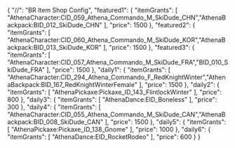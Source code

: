{
  "//": "BR Item Shop Config",
  "featured1": {
    "itemGrants": [
      "AthenaCharacter:CID_059_Athena_Commando_M_SkiDude_CHN","AthenaBackpack:BID_012_SkiDude_CHN"
    ],
    "price": 1500
  },
  "featured2": {
    "itemGrants": [
      "AthenaCharacter:CID_060_Athena_Commando_M_SkiDude_KOR","AthenaBackpack:BID_013_SkiDude_KOR"
    ],
    "price": 1500
  },
  "featured3": {
    "itemGrants": [
      "AthenaCharacter:CID_057_Athena_Commando_M_SkiDude_FRA","BID_010_SkiDude_FRA"
    ],
    "price": 1500
  },
  "daily1": {
    "itemGrants": [
      "AthenaCharacter:CID_294_Athena_Commando_F_RedKnightWinter","AthenaBackpack:BID_167_RedKnightWinterFemale"
    ],
    "price": 1500
  },
  "daily2": {
    "itemGrants": [
      "AthenaPickaxe:Pickaxe_ID_143_FlintlockWinter"
    ],
    "price": 800
  },
  "daily3": {
    "itemGrants": [
      "AthenaDance:EID_Boneless"
    ],
    "price": 300
  },
  "daily4": {
    "itemGrants": [
      "AthenaCharacter:CID_055_Athena_Commando_M_SkiDude_CAN","AthenaBackpack:BID_008_SkiDude_CAN"
    ],
    "price": 1500
  },
  "daily5": {
    "itemGrants": [
      "AthenaPickaxe:Pickaxe_ID_138_Gnome"
    ],
    "price": 1000
  },
  "daily6": {
    "itemGrants": [
      "AthenaDance:EID_RocketRodeo"
    ],
    "price": 600
  }
}

